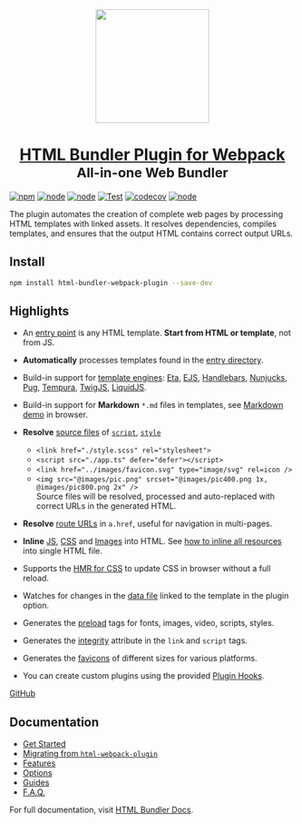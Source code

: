 <div align="center">
    <img height="200" src="images/plugin-logo.png">
    <h1 align="center">
        <a href="https://github.com/webdiscus/html-bundler-webpack-plugin">HTML Bundler Plugin for Webpack</a><br>
        <sub>All-in-one Web Bundler</sub><br>
    </h1>
</div>

[![npm](https://img.shields.io/npm/v/html-bundler-webpack-plugin?logo=npm&color=brightgreen 'npm package')](https://www.npmjs.com/package/html-bundler-webpack-plugin 'download npm package')
[![node](https://img.shields.io/node/v/html-bundler-webpack-plugin)](https://nodejs.org)
[![node](https://img.shields.io/github/package-json/dependency-version/webdiscus/html-bundler-webpack-plugin/peer/webpack)](https://webpack.js.org)
[![Test](https://github.com/webdiscus/html-bundler-webpack-plugin/actions/workflows/test.yml/badge.svg)](https://github.com/webdiscus/html-bundler-webpack-plugin/actions/workflows/test.yml)
[![codecov](https://codecov.io/gh/webdiscus/html-bundler-webpack-plugin/branch/master/graph/badge.svg?token=Q6YMEN536M)](https://codecov.io/gh/webdiscus/html-bundler-webpack-plugin)
[![node](https://img.shields.io/npm/dm/html-bundler-webpack-plugin)](https://www.npmjs.com/package/html-bundler-webpack-plugin)

The plugin automates the creation of complete web pages by processing HTML templates with linked assets. 
It resolves dependencies, compiles templates, and ensures that the output HTML contains correct output URLs.

## Install

```bash
npm install html-bundler-webpack-plugin --save-dev
```

## Highlights

- An [entry point](https://github.com/webdiscus/html-bundler-webpack-plugin/blob/master/README.md#option-entry) is any HTML template. **Start from HTML or template**, not from JS.
- **Automatically** processes templates found in the [entry directory](https://github.com/webdiscus/html-bundler-webpack-plugin/blob/master/README.md#option-entry-path).
- Build-in support for [template engines](https://github.com/webdiscus/html-bundler-webpack-plugin/blob/master/README.md#template-engine): [Eta](https://github.com/webdiscus/html-bundler-webpack-plugin/blob/master/README.md#using-template-eta), [EJS](https://github.com/webdiscus/html-bundler-webpack-plugin/blob/master/README.md#using-template-ejs), [Handlebars](https://github.com/webdiscus/html-bundler-webpack-plugin/blob/master/README.md#using-template-handlebars), [Nunjucks](https://github.com/webdiscus/html-bundler-webpack-plugin/blob/master/README.md#using-template-nunjucks), [Pug](https://github.com/webdiscus/html-bundler-webpack-plugin/blob/master/README.md#using-template-pug), [Tempura](https://github.com/webdiscus/html-bundler-webpack-plugin/blob/master/README.md#using-template-tempura), [TwigJS](https://github.com/webdiscus/html-bundler-webpack-plugin/blob/master/README.md#using-template-twig), [LiquidJS](https://github.com/webdiscus/html-bundler-webpack-plugin/blob/master/README.md#using-template-liquidjs).
- Build-in support for **Markdown** `*.md` files in templates, see [Markdown demo](https://stackblitz.com/edit/markdown-to-html-webpack?file=webpack.config.js) in browser.

- **Resolve** [source files](https://github.com/webdiscus/html-bundler-webpack-plugin/blob/master/README.md#loader-option-sources) of [`script`](https://github.com/webdiscus/html-bundler-webpack-plugin/blob/master/README.md#option-js), [`style`](https://github.com/webdiscus/html-bundler-webpack-plugin/blob/master/README.md#option-css)
  - `<link href="./style.scss" rel="stylesheet">`
  - `<script src="./app.ts" defer="defer"></script>`
  - `<link href="../images/favicon.svg" type="image/svg" rel=icon />`
  - `<img src="@images/pic.png" srcset="@images/pic400.png 1x, @images/pic800.png 2x" />`\
  Source files will be resolved, processed and auto-replaced with correct URLs in the generated HTML.
- **Resolve** [route URLs](https://github.com/webdiscus/html-bundler-webpack-plugin/blob/master/README.md#option-router) in `a.href`, useful for navigation in multi-pages.
- **Inline** [JS](https://github.com/webdiscus/html-bundler-webpack-plugin/blob/master/README.md#recipe-inline-js), [CSS](https://github.com/webdiscus/html-bundler-webpack-plugin/blob/master/README.md#recipe-inline-css) and [Images](https://github.com/webdiscus/html-bundler-webpack-plugin/blob/master/README.md#recipe-inline-image) into HTML. See [how to inline all resources](https://github.com/webdiscus/html-bundler-webpack-plugin/blob/master/README.md#recipe-inline-all-assets-to-html) into single HTML file.
- Supports the [HMR for CSS](https://github.com/webdiscus/html-bundler-webpack-plugin/blob/master/README.md#option-css-hot) to update CSS in browser without a full reload.
- Watches for changes in the [data file](https://github.com/webdiscus/html-bundler-webpack-plugin/blob/master/README.md#option-entry-data) linked to the template in the plugin option.
- Generates the [preload](https://github.com/webdiscus/html-bundler-webpack-plugin/blob/master/README.md#option-preload) tags for fonts, images, video, scripts, styles.
- Generates the [integrity](https://github.com/webdiscus/html-bundler-webpack-plugin/blob/master/README.md#option-integrity) attribute in the `link` and `script` tags.
- Generates the [favicons](https://github.com/webdiscus/html-bundler-webpack-plugin/blob/master/README.md#favicons-bundler-plugin) of different sizes for various platforms.
- You can create custom plugins using the provided [Plugin Hooks](https://github.com/webdiscus/html-bundler-webpack-plugin/blob/master/README.md#plugin-hooks-and-callbacks).

[GitHub](https://github.com/webdiscus/html-bundler-webpack-plugin)

## Documentation

- [Get Started](https://webdiscus.github.io/html-bundler-webpack-plugin/category/getting-started)
- [Migrating from `html-webpack-plugin`](https://webdiscus.github.io/html-bundler-webpack-plugin/getting-started/migrating-from-html-webpack-plugin)
- [Features](https://webdiscus.github.io/html-bundler-webpack-plugin/introduction#key-features)
- [Options](https://webdiscus.github.io/html-bundler-webpack-plugin/category/options)
- [Guides](https://webdiscus.github.io/html-bundler-webpack-plugin/guides)
- [F.A.Q.](https://webdiscus.github.io/html-bundler-webpack-plugin/faq/import-url-in-css)

For full documentation, visit [HTML Bundler Docs](https://webdiscus.github.io/html-bundler-webpack-plugin).
